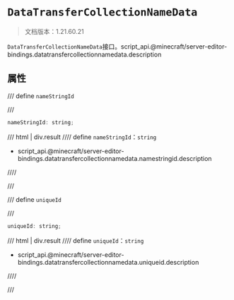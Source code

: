 # `DataTransferCollectionNameData`

> 文档版本：1.21.60.21

`DataTransferCollectionNameData`接口。script_api.@minecraft/server-editor-bindings.datatransfercollectionnamedata.description

## 属性

/// define
`nameStringId`


///

```js
nameStringId: string;
```

/// html | div.result
//// define
`nameStringId`：`string`

- script_api.@minecraft/server-editor-bindings.datatransfercollectionnamedata.namestringid.description


////

///


/// define
`uniqueId`


///

```js
uniqueId: string;
```

/// html | div.result
//// define
`uniqueId`：`string`

- script_api.@minecraft/server-editor-bindings.datatransfercollectionnamedata.uniqueid.description


////

///

